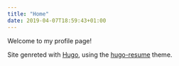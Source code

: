 ```yaml
---
title: "Home"
date: 2019-04-07T18:59:43+01:00
---
```

Welcome to my profile page!

Site genreted with [Hugo](https://gohugo.io/), using the [hugo-resume](https://themes.gohugo.io/hugo-resume/) theme.